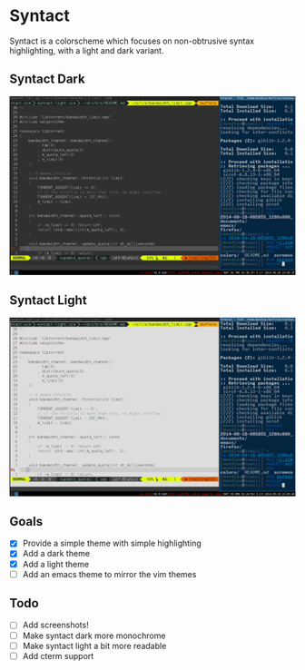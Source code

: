 # Syntact
Syntact is a colorscheme which focuses on non-obtrusive syntax highlighting, with a light and dark variant.
## Syntact Dark
![Syntact Dark](./screens/syntact_dark.png "Syntact Dark") 
## Syntact Light
![Syntact Light](./screens/syntact_light.png "Syntact Dark") 
## Goals
- [x] Provide a simple theme with simple highlighting
- [x] Add a dark theme
- [x] Add a light theme
- [ ] Add an emacs theme to mirror the vim themes

## Todo
- [ ] Add screenshots!
- [ ] Make syntact dark more monochrome
- [ ] Make syntact light a bit more readable
- [ ] Add cterm support
